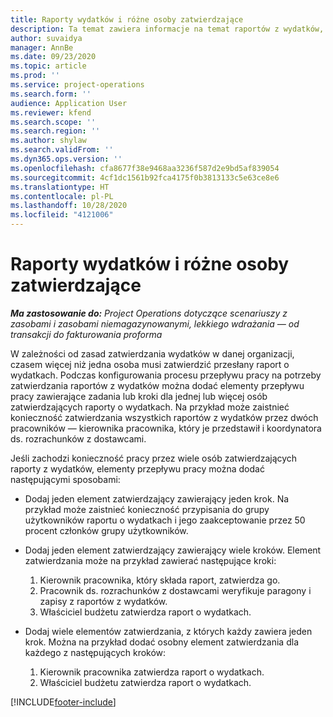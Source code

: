 ```yaml
---
title: Raporty wydatków i różne osoby zatwierdzające
description: Ta temat zawiera informacje na temat raportów z wydatków, które wymagają zatwierdzenia przez więcej niż jedną osobę.
author: suvaidya
manager: AnnBe
ms.date: 09/23/2020
ms.topic: article
ms.prod: ''
ms.service: project-operations
ms.search.form: ''
audience: Application User
ms.reviewer: kfend
ms.search.scope: ''
ms.search.region: ''
ms.author: shylaw
ms.search.validFrom: ''
ms.dyn365.ops.version: ''
ms.openlocfilehash: cfa8677f38e9468aa3236f587d2e9bd5af839054
ms.sourcegitcommit: 4cf1dc1561b92fca4175f0b3813133c5e63ce8e6
ms.translationtype: HT
ms.contentlocale: pl-PL
ms.lasthandoff: 10/28/2020
ms.locfileid: "4121006"
---
```

# <a name="expense-reports-and-multiple-approvers"></a>Raporty wydatków i różne osoby zatwierdzające

_**Ma zastosowanie do:** Project Operations dotyczące scenariuszy z zasobami i zasobami niemagazynowanymi, lekkiego wdrażania — od transakcji do fakturowania proforma_

W zależności od zasad zatwierdzania wydatków w danej organizacji, czasem więcej niż jedna osoba musi zatwierdzić przesłany raport o wydatkach. Podczas konfigurowania procesu przepływu pracy na potrzeby zatwierdzania raportów z wydatków można dodać elementy przepływu pracy zawierające zadania lub kroki dla jednej lub więcej osób zatwierdzających raporty o wydatkach. Na przykład może zaistnieć konieczność zatwierdzania wszystkich raportów z wydatków przez dwóch pracowników — kierownika pracownika, który je przedstawił i koordynatora ds. rozrachunków z dostawcami.

Jeśli zachodzi konieczność pracy przez wiele osób zatwierdzających raporty z wydatków, elementy przepływu pracy można dodać następującymi sposobami:

- Dodaj jeden element zatwierdzający zawierający jeden krok. Na przykład może zaistnieć konieczność przypisania do grupy użytkowników raportu o wydatkach i jego zaakceptowanie przez 50 procent członków grupy użytkowników.
- Dodaj jeden element zatwierdzający zawierający wiele kroków. Element zatwierdzania może na przykład zawierać następujące kroki:

    1. Kierownik pracownika, który składa raport, zatwierdza go.
    2. Pracownik ds. rozrachunków z dostawcami weryfikuje paragony i zapisy z raportów z wydatków.
    3. Właściciel budżetu zatwierdza raport o wydatkach.

- Dodaj wiele elementów zatwierdzania, z których każdy zawiera jeden krok. Można na przykład dodać osobny element zatwierdzania dla każdego z następujących kroków:

    1. Kierownik pracownika zatwierdza raport o wydatkach.
    2. Właściciel budżetu zatwierdza raport o wydatkach.


[!INCLUDE[footer-include](../includes/footer-banner.md)]